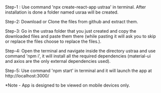 Step-1 : Use command 'npx create-react-app ustraa' in terminal. After installation is done a folder named usraa will be created.

Step-2: Download or Clone the files from github and extract them.

Step-3: Go in the ustraa folder that you just created and copy the downloaded files and paste them there (while pasting it will ask you to skip or replace the files choose to replace the files.).

Step-4: Open the terminal and navigate inside the directory ustraa and use command 'npm i', it will install all the required dependencies (material-ui and axios are the only external dependencies used).

Step-5: Use command 'npm start' in terminal and it will launch the app at http://localhost:3000/

*Note - App is designed to be viewed on mobile devices only.